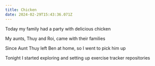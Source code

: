 ```yaml
---
title: Chicken
date: 2024-02-29T15:43:36.071Z
---
```


Today my family had a party with delicious chicken

My aunts, Thuy and Roi, came with their families

Since Aunt Thuy left Ben at home, so I went to pick him up

Tonight I started exploring and setting up exercise tracker repositories
